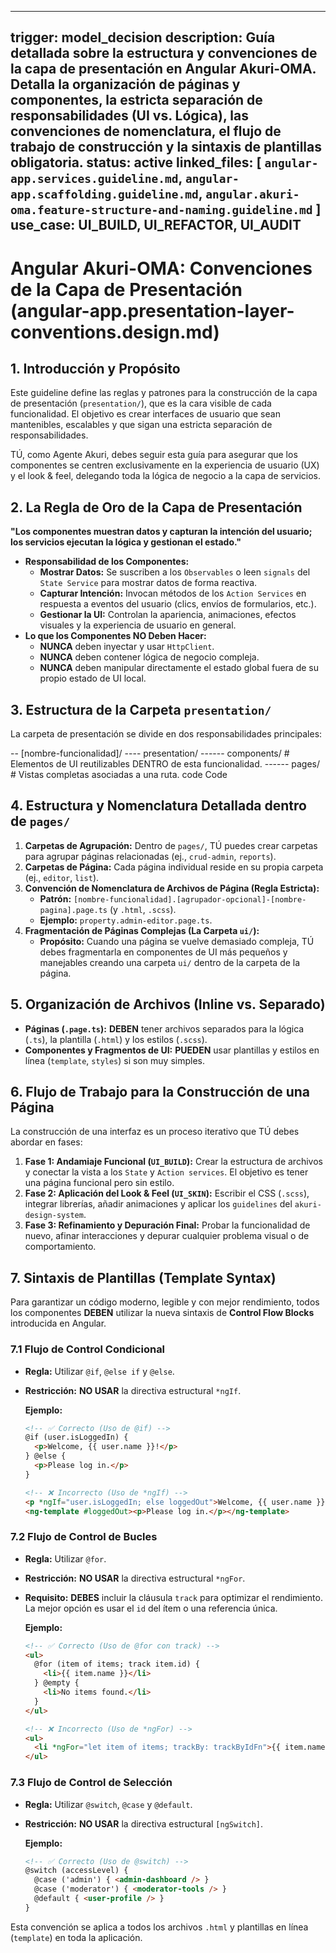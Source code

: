     
---
trigger: model_decision
description: Guía detallada sobre la estructura y convenciones de la capa de presentación en Angular Akuri-OMA. Detalla la organización de páginas y componentes, la estricta separación de responsabilidades (UI vs. Lógica), las convenciones de nomenclatura, el flujo de trabajo de construcción y la sintaxis de plantillas obligatoria.
status: active
linked_files: [
    `angular-app.services.guideline.md`,
    `angular-app.scaffolding.guideline.md`,
    `angular.akuri-oma.feature-structure-and-naming.guideline.md`
]
use_case: UI_BUILD, UI_REFACTOR, UI_AUDIT
---

# Angular Akuri-OMA: Convenciones de la Capa de Presentación (angular-app.presentation-layer-conventions.design.md)

## 1. Introducción y Propósito

Este guideline define las reglas y patrones para la construcción de la capa de presentación (`presentation/`), que es la cara visible de cada funcionalidad. El objetivo es crear interfaces de usuario que sean mantenibles, escalables y que sigan una estricta separación de responsabilidades.

TÚ, como Agente Akuri, debes seguir esta guía para asegurar que los componentes se centren exclusivamente en la experiencia de usuario (UX) y el look & feel, delegando toda la lógica de negocio a la capa de servicios.

## 2. La Regla de Oro de la Capa de Presentación

**"Los componentes muestran datos y capturan la intención del usuario; los servicios ejecutan la lógica y gestionan el estado."**

-   **Responsabilidad de los Componentes:**
    -   **Mostrar Datos:** Se suscriben a los `Observables` o leen `signals` del `State Service` para mostrar datos de forma reactiva.
    -   **Capturar Intención:** Invocan métodos de los `Action Services` en respuesta a eventos del usuario (clics, envíos de formularios, etc.).
    -   **Gestionar la UI:** Controlan la apariencia, animaciones, efectos visuales y la experiencia de usuario en general.
-   **Lo que los Componentes NO Deben Hacer:**
    -   **NUNCA** deben inyectar y usar `HttpClient`.
    -   **NUNCA** deben contener lógica de negocio compleja.
    -   **NUNCA** deben manipular directamente el estado global fuera de su propio estado de UI local.

## 3. Estructura de la Carpeta `presentation/`

La carpeta de presentación se divide en dos responsabilidades principales:

  

-- [nombre-funcionalidad]/
---- presentation/
------ components/ # Elementos de UI reutilizables DENTRO de esta funcionalidad.
------ pages/ # Vistas completas asociadas a una ruta.
code Code

    
## 4. Estructura y Nomenclatura Detallada dentro de `pages/`

1.  **Carpetas de Agrupación:** Dentro de `pages/`, TÚ puedes crear carpetas para agrupar páginas relacionadas (ej., `crud-admin`, `reports`).
2.  **Carpetas de Página:** Cada página individual reside en su propia carpeta (ej., `editor`, `list`).
3.  **Convención de Nomenclatura de Archivos de Página (Regla Estricta):**
    -   **Patrón:** `[nombre-funcionalidad].[agrupador-opcional]-[nombre-pagina].page.ts` (y `.html`, `.scss`).
    -   **Ejemplo:** `property.admin-editor.page.ts`.
4.  **Fragmentación de Páginas Complejas (La Carpeta `ui/`):**
    -   **Propósito:** Cuando una página se vuelve demasiado compleja, TÚ debes fragmentarla en componentes de UI más pequeños y manejables creando una carpeta `ui/` dentro de la carpeta de la página.

## 5. Organización de Archivos (Inline vs. Separado)

-   **Páginas (`.page.ts`):** **DEBEN** tener archivos separados para la lógica (`.ts`), la plantilla (`.html`) y los estilos (`.scss`).
-   **Componentes y Fragmentos de UI:** **PUEDEN** usar plantillas y estilos en línea (`template`, `styles`) si son muy simples.

## 6. Flujo de Trabajo para la Construcción de una Página

La construcción de una interfaz es un proceso iterativo que TÚ debes abordar en fases:

1.  **Fase 1: Andamiaje Funcional (`UI_BUILD`):** Crear la estructura de archivos y conectar la vista a los `State` y `Action services`. El objetivo es tener una página funcional pero sin estilo.
2.  **Fase 2: Aplicación del Look & Feel (`UI_SKIN`):** Escribir el CSS (`.scss`), integrar librerías, añadir animaciones y aplicar los `guidelines` del `akuri-design-system`.
3.  **Fase 3: Refinamiento y Depuración Final:** Probar la funcionalidad de nuevo, afinar interacciones y depurar cualquier problema visual o de comportamiento.

## 7. Sintaxis de Plantillas (Template Syntax)

Para garantizar un código moderno, legible y con mejor rendimiento, todos los componentes **DEBEN** utilizar la nueva sintaxis de **Control Flow Blocks** introducida en Angular.

### 7.1 Flujo de Control Condicional

-   **Regla:** Utilizar `@if`, `@else if` y `@else`.
-   **Restricción:** **NO USAR** la directiva estructural `*ngIf`.

    **Ejemplo:**
    ```html
    <!-- ✅ Correcto (Uso de @if) -->
    @if (user.isLoggedIn) {
      <p>Welcome, {{ user.name }}!</p>
    } @else {
      <p>Please log in.</p>
    }

    <!-- ❌ Incorrecto (Uso de *ngIf) -->
    <p *ngIf="user.isLoggedIn; else loggedOut">Welcome, {{ user.name }}!</p>
    <ng-template #loggedOut><p>Please log in.</p></ng-template>
    ```

### 7.2 Flujo de Control de Bucles

-   **Regla:** Utilizar `@for`.
-   **Restricción:** **NO USAR** la directiva estructural `*ngFor`.
-   **Requisito:** **DEBES** incluir la cláusula `track` para optimizar el rendimiento. La mejor opción es usar el `id` del ítem o una referencia única.

    **Ejemplo:**
    ```html
    <!-- ✅ Correcto (Uso de @for con track) -->
    <ul>
      @for (item of items; track item.id) {
        <li>{{ item.name }}</li>
      } @empty {
        <li>No items found.</li>
      }
    </ul>

    <!-- ❌ Incorrecto (Uso de *ngFor) -->
    <ul>
      <li *ngFor="let item of items; trackBy: trackByIdFn">{{ item.name }}</li>
    </ul>
    ```

### 7.3 Flujo de Control de Selección

-   **Regla:** Utilizar `@switch`, `@case` y `@default`.
-   **Restricción:** **NO USAR** la directiva estructural `[ngSwitch]`.

    **Ejemplo:**
    ```html
    <!-- ✅ Correcto (Uso de @switch) -->
    @switch (accessLevel) {
      @case ('admin') { <admin-dashboard /> }
      @case ('moderator') { <moderator-tools /> }
      @default { <user-profile /> }
    }
    ```

Esta convención se aplica a todos los archivos `.html` y plantillas en línea (`template`) en toda la aplicación.

  
